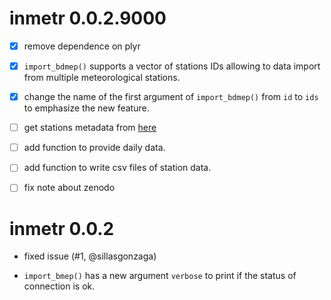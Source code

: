 # inmetr 0.0.2.9000

- [x] remove dependence on plyr
- [x] `import_bdmep()` supports a vector of stations IDs allowing to data import from multiple meteorological stations.
- [x] change the name of the first argument of `import_bdmep()` from `id` to `ids` to emphasize the new feature.
- [ ] get stations metadata from [here]("http://www.inmet.gov.br/webcdp/climatologia/normais/imagens/normais/planilhas/Relac_Est_Meteo_NC.xls")
- [ ] add function to provide daily data.
- [ ] add function to write csv files of station data.
- [ ] fix note about zenodo


# inmetr 0.0.2

- fixed issue (#1, @sillasgonzaga)

- `import_bmep()` has a new argument `verbose` to print if the status of connection is ok.  